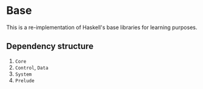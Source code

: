# Base

This is a re-implementation of Haskell's base libraries for learning purposes.

## Dependency structure

1. `Core`
1. `Control`, `Data`
1. `System`
1. `Prelude`